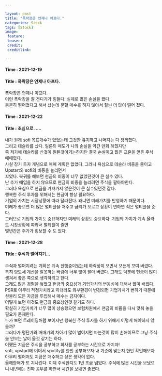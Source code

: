```yaml
---

layout: post
title: "폭락장은 언제나 아프다."
categories: Stock
tags: [Stock]
image:
 feature: 
 teaser: 
 credit:
 creditlink:

---
```


#### Time : 2021-12-19
#### Title : 폭락장은 언제나 아프다.

폭락장은 언제나 아프다.<br>
이런 폭락장을 잘 견디기가 힘들다. 실제로 많은 손실을 봤다.<br>
충분히 떨어졌다고 해서 샀는데 분할 매수를 하지 않아서 훨씬 더 많이 떨어 졌다.<br>

#### Time : 2021-12-22
#### Title : 초심으로 .....

내가 원래 sofi 목표개수가 있었는데 그것만 유지하고 나머지는 다 정리했다.<br>
그리고 테슬라를 샀다. 일론의 매도가 나의 손실을 약간 만회 해줬지만<br>
즉 저가에 테슬라를 산것이 잘된것이기는하지만 결국 손실이고 많은 교훈을 얻은 주식 매매였다.<br>
사실 장기 투자 개념으로 매매 계획은 없었다. 그러나 욕심으로 테슬라 비중을 줄이고 Upstart와 sofi의 비중을 늘리면서<br>
꼬였다. 복귀를 해보면 현금의 비중이 너무 없었던것이 큰 실수 였다.<br>
난 추가 매입을 하지 않으므로 현금의 비중을 늘리려면 주식을 팔아야한다. <br>
그러나 욕심으로 현금을 가져가지 않은것이 큰 실수였던것 같다.<br>
행복한 주식 투자를 위해서는 현금이 항상 필요하다.<br>
기업의 가치는 시장상황에 따라 달라진다. 왜냐면 미래가치를 반영하기 때문이다.<br>
미래가 좋으면 더 많은 멀티플을 쳐주고 금리가 오르고 상황이 변하면 적은 멀티플을 준다.<br>
그러므로 기업의 가치도 중요하지만 미래의 상황도 중요하다. 기업의 가치가 계속 올라도 시장상황에 따라서 멀티플이 줄면<br>
몇년간은 주가가 횡보할 수 도 있다.<br>

#### Time : 2021-12-28
#### Title : 주식과 멀어지기...
주식과 멀어지려는 계획은 계속 진행중이었는데 하락장이 오면서 모든게 꼬여 버렸다.<br>
특히 양도세 계산을 잘못하는 바람에 너무 많이 팔아 버렸다. 그래도 덕분에 현금이 많이 생겨서 좋은 쪽으로 생각하려고 한다.<br>
그래도 많은 경험을 쌓았고 현금의 중요성과 기업가치의 변동성에 대해서 많이 배웠다.<br>
PSR로 아무리 적정가치라고 하더라도 외부환경이 변경되면 기업가치가 변하기 때문에 섣불리 모든 자금을 투입해서 매수는 금지이다.<br>
어떻게 보면 이것도 현금의 중요성인것 같기도 하다.<br>
확실히 기업가치가 너무 많이 상승했으면 보험차원에서 현금의 비율을 다시 맞춰 놓을 필요가 존재한다.<br>
누가 보면 트레이딩처럼 보이지만 행복한 주식 투자를 하기 위해서 이렇게 해야하지 않을까?<br>
그러다가 평단가와 매매가의 차아기 많이 벌어지면 파는것이 많이 손해이므로 그냥 주식을 안보는 날이 올것 같기는 하다.<br>
어쨌든 지금은 주식을 공부하고 회사를 공부하는 시간으로 가지자! <br>
sofi, upstart에 이어서 spotify를 한번 공부해보자 내 기준에 맞는지 한번 확인해보자 아무리 떨어져도 지금은 매수하고 싶은 생각이 없다.<br>
올해한해가 또 지나간다. 이제 주식한지도 1년 조금 넘었다. 주식에 많은 시간을 보냈으니 내년에는 진짜 공부를 하면서 시간을 보내면 좋겠다.


